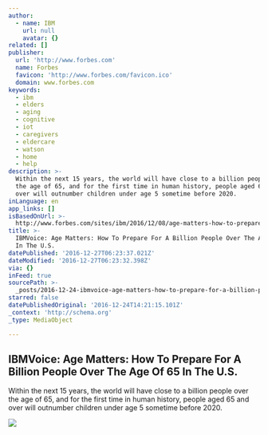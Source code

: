 ```yaml
---
author:
  - name: IBM
    url: null
    avatar: {}
related: []
publisher:
  url: 'http://www.forbes.com'
  name: Forbes
  favicon: 'http://www.forbes.com/favicon.ico'
  domain: www.forbes.com
keywords:
  - ibm
  - elders
  - aging
  - cognitive
  - iot
  - caregivers
  - eldercare
  - watson
  - home
  - help
description: >-
  Within the next 15 years, the world will have close to a billion people over
  the age of 65, and for the first time in human history, people aged 65 and
  over will outnumber children under age 5 sometime before 2020.
inLanguage: en
app_links: []
isBasedOnUrl: >-
  http://www.forbes.com/sites/ibm/2016/12/08/age-matters-how-to-prepare-for-a-billion-people-over-the-age-of-65-in-the-u-s/#4a102ef66996
title: >-
  IBMVoice: Age Matters: How To Prepare For A Billion People Over The Age Of 65
  In The U.S.
datePublished: '2016-12-27T06:23:37.021Z'
dateModified: '2016-12-27T06:23:32.398Z'
via: {}
inFeed: true
sourcePath: >-
  _posts/2016-12-24-ibmvoice-age-matters-how-to-prepare-for-a-billion-people-o.md
starred: false
datePublishedOriginal: '2016-12-24T14:21:15.101Z'
_context: 'http://schema.org'
_type: MediaObject

---
```

<article style=""><h1>IBMVoice: Age Matters: How To Prepare For A Billion People Over The Age Of 65 In The U.S.</h1><p>Within the next 15 years, the world will have close to a billion people over the age of 65, and for the first time in human history, people aged 65 and over will outnumber children under age 5 sometime before 2020.</p><img src="http://blogs-images.forbes.com/ibm/files/2016/12/aging.jpg?width=640&amp;height=434" /></article>